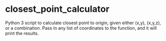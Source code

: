 # closest_point_calculator
Python 3 script to calculate closest point to origin, given either (x,y), (x,y,z), or a combination.
Pass in any list of coordinates to the function, and it will print the results.
